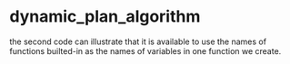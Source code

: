 # dynamic_plan_algorithm
the second code can illustrate that it is available to use the names of functions builted-in as the names of variables in one function we create.
